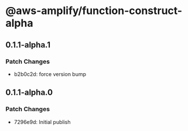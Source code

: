 # @aws-amplify/function-construct-alpha

## 0.1.1-alpha.1

### Patch Changes

- b2b0c2d: force version bump

## 0.1.1-alpha.0

### Patch Changes

- 7296e9d: Initial publish
